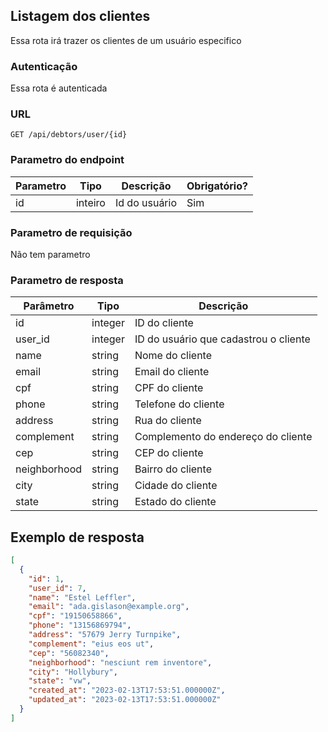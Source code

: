 ## Listagem dos clientes

Essa rota irá trazer os clientes de um usuário especifico

### Autenticação

Essa rota é autenticada

### URL

`GET /api/debtors/user/{id}`

### Parametro do endpoint

| Parametro | Tipo    | Descrição     | Obrigatório? |
|-----------|---------|---------------|--------------|
| id        | inteiro | Id do usuário | Sim          |

### Parametro de requisição

Não tem parametro

### Parametro de resposta

| Parâmetro    | Tipo    | Descrição                              |
|--------------|---------|----------------------------------------|
| id           | integer | ID do cliente                          |
| user_id      | integer | ID do usuário que cadastrou o cliente  |
| name         | string  | Nome do cliente                        |
| email        | string  | Email do cliente                       |
| cpf          | string  | CPF do cliente                         |
| phone        | string  | Telefone do cliente                    |
| address      | string  | Rua do cliente                         |
| complement   | string  | Complemento do endereço do cliente     |
| cep          | string  | CEP do cliente                         |
| neighborhood | string  | Bairro do cliente                      |
| city         | string  | Cidade do cliente                      |
| state        | string  | Estado do cliente                      |

## Exemplo de resposta

```json
[
  {
    "id": 1,
    "user_id": 7,
    "name": "Estel Leffler",
    "email": "ada.gislason@example.org",
    "cpf": "19150658866",
    "phone": "13156869794",
    "address": "57679 Jerry Turnpike",
    "complement": "eius eos ut",
    "cep": "56082340",
    "neighborhood": "nesciunt rem inventore",
    "city": "Hollybury",
    "state": "vw",
    "created_at": "2023-02-13T17:53:51.000000Z",
    "updated_at": "2023-02-13T17:53:51.000000Z"
  }
]
```


